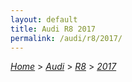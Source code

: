 ```yaml
---
layout: default
title: Audi R8 2017
permalink: /audi/r8/2017/
---
```

[*Home*](/) > [*Audi*](/audi/) > [*R8*](/audi/r8/) > [*2017*](/audi/r8/2017/)
